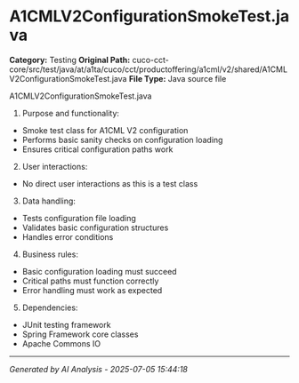 # A1CMLV2ConfigurationSmokeTest.java

**Category:** Testing
**Original Path:** cuco-cct-core/src/test/java/at/a1ta/cuco/cct/productoffering/a1cml/v2/shared/A1CMLV2ConfigurationSmokeTest.java
**File Type:** Java source file

A1CMLV2ConfigurationSmokeTest.java
1. Purpose and functionality:
- Smoke test class for A1CML V2 configuration
- Performs basic sanity checks on configuration loading
- Ensures critical configuration paths work

2. User interactions:
- No direct user interactions as this is a test class

3. Data handling:
- Tests configuration file loading
- Validates basic configuration structures
- Handles error conditions

4. Business rules:
- Basic configuration loading must succeed
- Critical paths must function correctly
- Error handling must work as expected

5. Dependencies:
- JUnit testing framework
- Spring Framework core classes
- Apache Commons IO

---
*Generated by AI Analysis - 2025-07-05 15:44:18*
